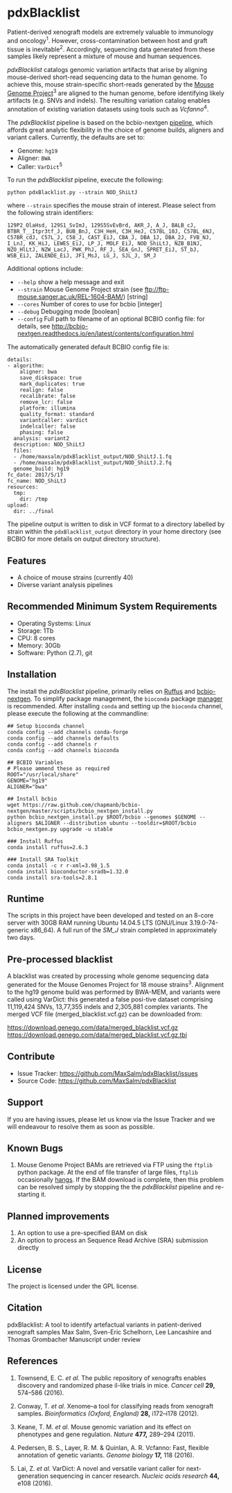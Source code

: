 pdxBlacklist
============

Patient-derived xenograft models are extremely valuable to immunology and oncology<sup>1</sup>. However, cross-contamination between host and graft tissue is inevitable<sup>2</sup>. Accordingly, sequencing data generated from these samples likely represent a mixture of mouse and human sequences.

*pdxBlacklist* catalogs genomic variation artifacts that arise by aligning mouse-derived short-read sequencing data to the human genome. To achieve this, mouse strain-specific short-reads generated by the [Mouse Genome Project](http://www.sanger.ac.uk/science/data/mouse-genomes-project)<sup>3</sup> are aligned to the human genome, before identifying likely artifacts (e.g. SNVs and indels). The resulting variation catalog enables annotation of existing variation datasets using tools such as *Vcfanno*<sup>4</sup>.

The *pdxBlacklist* pipeline is based on the bcbio-nextgen [pipeline](http://bcbio-nextgen.readthedocs.io/en/latest/), which affords great analytic flexibility in the choice of genome builds, aligners and variant callers. Currently, the defaults are set to:

-   Genome: `hg19`
-   Aligner: `BWA`
-   Caller: `VarDict`<sup>5</sup>

To run the *pdxBlacklist* pipeline, execute the following:

    python pdxBlacklist.py --strain NOD_ShiLtJ

where `--strain` specifies the mouse strain of interest. Please select from the following strain identifiers:

`129P2_OlaHsd, 129S1_SvImJ, 129S5SvEvBrd, AKR_J, A_J, BALB_cJ, BTBR_T__Itpr3tf_J, BUB_BnJ, C3H_HeH, C3H_HeJ, C57BL_10J, C57BL_6NJ, C57BR_cdJ, C57L_J, C58_J, CAST_EiJ, CBA_J, DBA_1J, DBA_2J, FVB_NJ, I_LnJ, KK_HiJ, LEWES_EiJ, LP_J, MOLF_EiJ, NOD_ShiLtJ, NZB_B1NJ, NZO_HlLtJ, NZW_LacJ, PWK_PhJ, RF_J, SEA_GnJ, SPRET_EiJ, ST_bJ, WSB_EiJ, ZALENDE_EiJ, JF1_MsJ, LG_J, SJL_J, SM_J`

Additional options include:

-   `--help` show a help message and exit
-   `--strain` Mouse Genome Project strain (see <ftp://ftp-mouse.sanger.ac.uk/REL-1604-BAM/>) \[string\]
-   `--cores` Number of cores to use for bcbio \[integer\]
-   `--debug` Debugging mode \[boolean\]
-   `--config` Full path to filename of an optional BCBIO config file: for details, see <http://bcbio-nextgen.readthedocs.io/en/latest/contents/configuration.html>

The automatically generated default BCBIO config file is:

    details:
    - algorithm:
        aligner: bwa
        save_diskspace: true
        mark_duplicates: true
        realign: false
        recalibrate: false
        remove_lcr: false
        platform: illumina
        quality_format: standard
        variantcaller: vardict
        indelcaller: false
        phasing: false
      analysis: variant2
      description: NOD_ShiLtJ
      files:
      - /home/maxsalm/pdxBlacklist_output/NOD_ShiLtJ.1.fq
      - /home/maxsalm/pdxBlacklist_output/NOD_ShiLtJ.2.fq
      genome_build: hg19
    fc_date: 2017/5/17
    fc_name: NOD_ShiLtJ
    resources:
      tmp:
        dir: /tmp
    upload:
      dir: ../final

The pipeline output is written to disk in VCF format to a directory labelled by strain within the `pdxBlacklist_output` directory in your home directory (see BCBIO for more details on output directory structure).

Features
--------

-   A choice of mouse strains (currently 40)
-   Diverse variant analysis pipelines

Recommended Minimum System Requirements
---------------------------------------

-   Operating Systems: Linux
-   Storage: 1Tb
-   CPU: 8 cores
-   Memory: 30Gb
-   Software: Python (2.7), git

Installation
------------

The install the *pdxBlacklist* pipeline, primarily relies on [Ruffus](http://www.ruffus.org.uk/) and [bcbio-nextgen](http://bcbio-nextgen.readthedocs.io/en/latest/). To simplify package management, the `bioconda` package [manager](https://bioconda.github.io/index.html) is recommended. After installing `conda` and setting up the `bioconda` channel, please execute the following at the commandline:

    ## Setup bioconda channel
    conda config --add channels conda-forge
    conda config --add channels defaults
    conda config --add channels r
    conda config --add channels bioconda

    ## BCBIO Variables
    # Please ammend these as required
    ROOT="/usr/local/share"
    GENOME="hg19"
    ALIGNER="bwa"

    ## Install bcbio 
    wget https://raw.github.com/chapmanb/bcbio-nextgen/master/scripts/bcbio_nextgen_install.py
    python bcbio_nextgen_install.py $ROOT/bcbio --genomes $GENOME --aligners $ALIGNER --distribution ubuntu --tooldir=$ROOT/bcbio
    bcbio_nextgen.py upgrade -u stable 

    ### Install Ruffus
    conda install ruffus=2.6.3

    ### Install SRA Toolkit
    conda install -c r r-xml=3.98_1.5 
    conda install bioconductor-sradb=1.32.0
    conda install sra-tools=2.8.1

Runtime
-------

The scripts in this project have been developed and tested on an 8-core server with 30GB RAM running Ubuntu 14.04.5 LTS (GNU/Linux 3.19.0-74-generic x86\_64). A full run of the *SM\_J* strain completed in approximately two days.

Pre-processed blacklist
-----------------------

A blacklist was created by processing whole genome sequencing data generated for the Mouse Genomes Project for 18 mouse strains<sup>3</sup>. Alignment to the hg19 genome build was performed by BWA-MEM, and variants were called using VarDict: this generated a false posi-tive dataset comprising 11,119,424 SNVs, 13,77,355 indels and 2,305,881 complex variants. The merged VCF file (merged\_blacklist.vcf.gz) can be downloaded from:

<https://download.genego.com/data/merged_blacklist.vcf.gz> <https://download.genego.com/data/merged_blacklist.vcf.gz.tbi>

Contribute
----------

-   Issue Tracker: <https://github.com/MaxSalm/pdxBlacklist/issues>
-   Source Code: <https://github.com/MaxSalm/pdxBlacklist>

Support
-------

If you are having issues, please let us know via the Issue Tracker and we will endeavour to resolve them as soon as possible.

Known Bugs
----------

1.  Mouse Genome Project BAMs are retrieved via FTP using the `ftplib` python package. At the end of file transfer of large files, `ftplib` occasionally [hangs](http://stackoverflow.com/questions/19692739/python-ftplib-hangs-at-end-of-transfer). If the BAM download is complete, then this problem can be resolved simply by stopping the the *pdxBlacklist* pipeline and re-starting it.

Planned improvements
--------------------

1.  An option to use a pre-specified BAM on disk
2.  An option to process an Sequence Read Archive (SRA) submission directly

License
-------

The project is licensed under the GPL license.

Citation
--------

pdxBlacklist: A tool to identify artefactual variants in patient-derived xenograft samples Max Salm, Sven-Eric Schelhorn, Lee Lancashire and Thomas Grombacher Manuscript under review

References
----------

1. Townsend, E. C. *et al.* The public repository of xenografts enables discovery and randomized phase iI-like trials in mice. *Cancer cell* **29,** 574–586 (2016).

2. Conway, T. *et al.* Xenome–a tool for classifying reads from xenograft samples. *Bioinformatics (Oxford, England)* **28,** i172–i178 (2012).

3. Keane, T. M. *et al.* Mouse genomic variation and its effect on phenotypes and gene regulation. *Nature* **477,** 289–294 (2011).

4. Pedersen, B. S., Layer, R. M. & Quinlan, A. R. Vcfanno: Fast, flexible annotation of genetic variants. *Genome biology* **17,** 118 (2016).

5. Lai, Z. *et al.* VarDict: A novel and versatile variant caller for next-generation sequencing in cancer research. *Nucleic acids research* **44,** e108 (2016).
